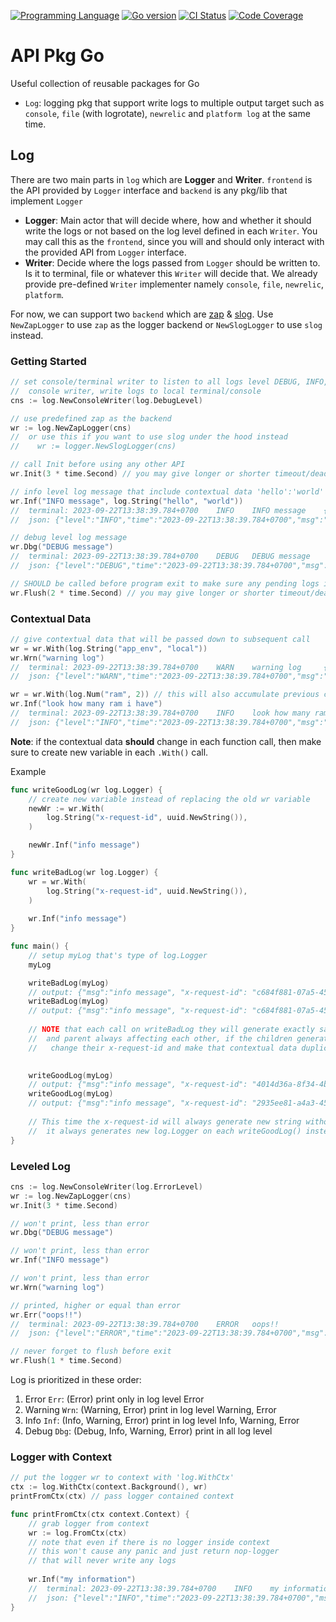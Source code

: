 [![Programming Language](https://img.shields.io/badge/language-GO-blue.svg)](https://shields.io/)
[![Go version](https://img.shields.io/badge/Go-v1.21-blue)](https://img.shields.io/)
[![CI Status](https://github.com/mdanialr/api-pkg-go/workflows/CI/badge.svg)](https://github.com/mdanialr/api-pkg-go/actions/workflows/on_push_pr.yml)
[![Code Coverage](https://github.com/mdanialr/api-pkg-go/wiki/coverage.svg)](https://github.com/mdanialr/api-pkg-go/wiki/coverage.svg)

# API Pkg Go
Useful collection of reusable packages for Go

- `Log`: logging pkg that support write logs to multiple output target such as `console`, `file` (with logrotate), `newrelic` and `platform log` at the same time.

## Log
There are two main parts in `log` which are __Logger__ and __Writer__. `frontend` is the API provided by `Logger` interface and `backend` is any pkg/lib that implement `Logger`

- __Logger__: Main actor that will decide where, how and whether it should write the logs or not based on the log level defined in each `Writer`.
  You may call this as the `frontend`, since you will and should only interact with the provided API from `Logger` interface.
- __Writer__: Decide where the logs passed from `Logger` should be written to. Is it to terminal, file or whatever this `Writer` will decide that.
  We already provide pre-defined `Writer` implementer namely `console`, `file`, `newrelic`, `platform`.

For now, we can support two `backend` which are [zap](https://github.com/uber-go/zap) & [slog](https://pkg.go.dev/golang.org/x/exp/slog).
Use `NewZapLogger` to use `zap` as the logger backend or `NewSlogLogger` to use `slog` instead.

### Getting Started
```go
// set console/terminal writer to listen to all logs level DEBUG, INFO, WARNING, ERROR
//  console writer, write logs to local terminal/console
cns := log.NewConsoleWriter(log.DebugLevel)	

// use predefined zap as the backend
wr := log.NewZapLogger(cns)
//  or use this if you want to use slog under the hood instead
//    wr := logger.NewSlogLogger(cns)

// call Init before using any other API
wr.Init(3 * time.Second) // you may give longer or shorter timeout/deadline

// info level log message that include contextual data 'hello':'world'
wr.Inf("INFO message", log.String("hello", "world"))
//  terminal: 2023-09-22T13:38:39.784+0700    INFO    INFO message    {"hello": "world"}
//  json: {"level":"INFO","time":"2023-09-22T13:38:39.784+0700","msg":"INFO message","hello":"world"}

// debug level log message
wr.Dbg("DEBUG message")
//  terminal: 2023-09-22T13:38:39.784+0700    DEBUG   DEBUG message
//  json: {"level":"DEBUG","time":"2023-09-22T13:38:39.784+0700","msg":"DEBUG message"}

// SHOULD be called before program exit to make sure any pending logs in buffer properly flushed by each Writer
wr.Flush(2 * time.Second) // you may give longer or shorter timeout/deadline
```

### Contextual Data
```go
// give contextual data that will be passed down to subsequent call
wr = wr.With(log.String("app_env", "local"))
wr.Wrn("warning log")
//  terminal: 2023-09-22T13:38:39.784+0700    WARN    warning log     {"app_env": "local"}
//  json: {"level":"WARN","time":"2023-09-22T13:38:39.784+0700","msg":"warning log","app_env":"local"}

wr = wr.With(log.Num("ram", 2)) // this will also accumulate previous contextual data
wr.Inf("look how many ram i have")
//  terminal: 2023-09-22T13:38:39.784+0700    INFO    look how many ram i have        {"app_env": "local", "ram": 2}
//  json: {"level":"INFO","time":"2023-09-22T13:38:39.784+0700","msg":"look how many ram i have","app_env":"local","ram":2}
```
**Note**: if the contextual data **should** change in each function call, then make sure to create new variable in each
`.With()` call.

Example
```go
func writeGoodLog(wr log.Logger) {
    // create new variable instead of replacing the old wr variable
    newWr := wr.With(
        log.String("x-request-id", uuid.NewString()),
    )

    newWr.Inf("info message")
}

func writeBadLog(wr log.Logger) {
    wr = wr.With(
        log.String("x-request-id", uuid.NewString()),
    )
	
    wr.Inf("info message")
}

func main() {
    // setup myLog that's type of log.Logger
    myLog

    writeBadLog(myLog)
    // output: {"msg":"info message", "x-request-id": "c684f881-07a5-45e6-97fd-cb2af8ad7c4e"}
    writeBadLog(myLog)
    // output: {"msg":"info message", "x-request-id": "c684f881-07a5-45e6-97fd-cb2af8ad7c4e"}
	
    // NOTE that each call on writeBadLog they will generate exactly same x-request-id, this is because the children
    //  and parent always affecting each other, if the children generate new x-request-id then the parent will also
    //   change their x-request-id and make that contextual data duplicate

	
    writeGoodLog(myLog)
    // output: {"msg":"info message", "x-request-id": "4014d36a-8f34-4b26-b91a-12480605033d"}
    writeGoodLog(myLog)
    // output: {"msg":"info message", "x-request-id": "2935ee81-a4a3-4586-b7f0-95d26473a5ac"}
	
    // This time the x-request-id will always generate new string without affecting the log.Logger from param, because
    //  it always generates new log.Logger on each writeGoodLog() instead of replace and reusing log.Logger that come from param
}
```

### Leveled Log
```go
cns := log.NewConsoleWriter(log.ErrorLevel)
wr := log.NewZapLogger(cns)
wr.Init(3 * time.Second)

// won't print, less than error
wr.Dbg("DEBUG message")

// won't print, less than error
wr.Inf("INFO message")

// won't print, less than error
wr.Wrn("warning log")

// printed, higher or equal than error
wr.Err("oops!!")
//  terminal: 2023-09-22T13:38:39.784+0700    ERROR   oops!!
//  json: {"level":"ERROR","time":"2023-09-22T13:38:39.784+0700","msg":"oops!!"}

// never forget to flush before exit
wr.Flush(1 * time.Second)
```
Log is prioritized in these order:
1. Error `Err`: (Error) print only in log level Error
2. Warning `Wrn`: (Warning, Error) print in log level Warning, Error
3. Info `Inf`: (Info, Warning, Error) print in log level Info, Warning, Error
4. Debug `Dbg`: (Debug, Info, Warning, Error) print in all log level

### Logger with Context
```go
// put the logger wr to context with 'log.WithCtx'
ctx := log.WithCtx(context.Background(), wr)
printFromCtx(ctx) // pass logger contained context

func printFromCtx(ctx context.Context) {
    // grab logger from context
    wr := log.FromCtx(ctx)
    // note that even if there is no logger inside context
    // this won't cause any panic and just return nop-logger
    // that will never write any logs
	
    wr.Inf("my information")
    //  terminal: 2023-09-22T13:38:39.784+0700    INFO    my information
    //  json: {"level":"INFO","time":"2023-09-22T13:38:39.784+0700","msg":"my information"}
}
```